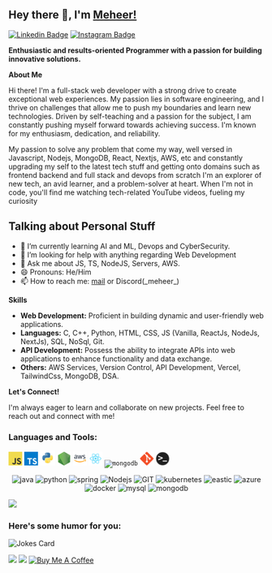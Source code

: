 ## Hey there 👋, I'm [Meheer!](https://github.com/Meheer17/)

[![Linkedin Badge](https://img.shields.io/badge/-LinkedIn-0e76a8?style=flat-square&logo=Linkedin&logoColor=white)](https://linkedin.com/in/meheer-j)
[![Instagram Badge](https://img.shields.io/badge/-Instagram-e4405f?style=flat-square&logo=Instagram&logoColor=white)](https://instagram.com/meheer_007/)

**Enthusiastic and results-oriented Programmer with a passion for building innovative solutions.**

**About Me**

Hi there! I'm a full-stack web developer with a strong drive to create exceptional web experiences. My passion lies in software engineering, and I thrive on challenges that allow me to push my boundaries and learn new technologies. Driven by self-teaching and a passion for the subject, I am constantly pushing myself forward towards achieving success. I'm known for my enthusiasm, dedication, and reliability. 

My passion to solve any problem that come my way, well versed in Javascript, Nodejs, MongoDB, React, Nextjs, AWS, etc and constantly upgrading my self to the latest tech stuff and getting onto domains such as frontend backend and full stack  and devops from scratch I'm an explorer of new tech, an avid learner, and a problem-solver at heart. When I'm not in code, you'll find me watching tech-related YouTube videos, fueling my curiosity

## **Talking about Personal Stuff**
- 🌱 I’m currently learning AI and ML, Devops and CyberSecurity.
- 🤔 I’m looking for help with anything regarding Web Development
- 💬 Ask me about JS, TS, NodeJS, Servers, AWS.
- 😄 Pronouns: He/Him
- 📫 How to reach me: [mail](mailto:meherr17.j@gmail.com)  or Discord(\_meheer\_)

**Skills**

* **Web Development:** Proficient in building dynamic and user-friendly web applications. 
* **Languages:** C, C++, Python, HTML, CSS, JS (Vanilla, ReactJs, NodeJs, NextJs), SQL, NoSql, Git. 
* **API Development:** Possess the ability to integrate APIs into web applications to enhance functionality and data exchange.
* **Others:** AWS Services, Version Control, API Development, Vercel, TailwindCss, MongoDB, DSA.

**Let's Connect!**

I'm always eager to learn and collaborate on new projects. Feel free to reach out and connect with me!


### Languages and Tools:

<code><img height="27" src="https://raw.githubusercontent.com/github/explore/80688e429a7d4ef2fca1e82350fe8e3517d3494d/topics/javascript/javascript.png" alt="javascript"></code>
<code><img height="27" src="https://raw.githubusercontent.com/github/explore/80688e429a7d4ef2fca1e82350fe8e3517d3494d/topics/typescript/typescript.png" alt="typescript"></code>
<code><img height="30" src="https://raw.githubusercontent.com/github/explore/80688e429a7d4ef2fca1e82350fe8e3517d3494d/topics/python/python.png" alt="python"></code>
<code><img height="27" src="https://raw.githubusercontent.com/github/explore/80688e429a7d4ef2fca1e82350fe8e3517d3494d/topics/nodejs/nodejs.png" alt="nodejs"></code>
<code><img height="27" src="https://raw.githubusercontent.com/github/explore/80688e429a7d4ef2fca1e82350fe8e3517d3494d/topics/aws/aws.png" alt="aws"></code>
<code><img height="27" src="https://raw.githubusercontent.com/github/explore/80688e429a7d4ef2fca1e82350fe8e3517d3494d/topics/react/react.png" alt="react"></code>
<code><img height="27" src="https://encrypted-tbn0.gstatic.com/images?q=tbn%3AANd9GcSTTzPAw-55ssm1Im594xYZ9eRQu2JylrkYLg&usqp=CAU" alt="mongodb"></code>
<code><img height="27" src="https://raw.githubusercontent.com/devicons/devicon/master/icons/git/git-original.svg" alt="git"></code>
<code><img height="27" src="https://raw.githubusercontent.com/github/explore/80688e429a7d4ef2fca1e82350fe8e3517d3494d/topics/terminal/terminal.png" alt="terminal"></code>
<p align="center">
      <img src="https://www.vectorlogo.zone/logos/java/java-icon.svg" alt="java" width="65" height="65"/> 
      <img src="https://www.vectorlogo.zone/logos/python/python-icon.svg" alt="python" width="55" height="55"/>
      <img src="https://www.vectorlogo.zone/logos/springio/springio-icon.svg" alt="spring" width="55" height="55"/>
      <img src="https://www.vectorlogo.zone/logos/nodejs/nodejs-icon.svg" alt="Nodejs" width="55" height="55"/>
      <img src="https://www.vectorlogo.zone/logos/git-scm/git-scm-icon.svg" alt="GIT" width="55" height="55"/> 
      <img src="https://www.vectorlogo.zone/logos/kubernetes/kubernetes-icon.svg" alt="kubernetes" width="55" height="55"/>
      <img src="https://www.vectorlogo.zone/logos/elastic/elastic-icon.svg" alt="eastic" width="55" height="55"/>
      <img src="https://www.vectorlogo.zone/logos/microsoft_azure/microsoft_azure-icon.svg" alt="azure" width="55" height="55"/>
      <img src="https://www.vectorlogo.zone/logos/docker/docker-official.svg" alt="docker" width="60" height="50"/>
      <img src="https://www.vectorlogo.zone/logos/mysql/mysql-icon.svg" alt="mysql" width="45" height="55"/>
      <img src="https://www.vectorlogo.zone/logos/mongodb/mongodb-icon.svg" alt="mongodb" width="45" height="55"/>
</p>

![](./profile-3d-contrib/profile-orange-animate.svg)

 ### Here's some humor for you:
![Jokes Card](https://readme-jokes.vercel.app/api)

<img height="180em" src="https://github-readme-stats.vercel.app/api/top-langs/?username=Meheer17&show_icons=true&hide_border=true&layout=compact&langs_count=10"/>
<img height="180em" src="https://github-readme-streak-stats.herokuapp.com/?user=iampavangandhi&hide_border=true" />
<a href="https://www.buymeacoffee.com/iampavangandhi" target="_blank"><img src="https://cdn.buymeacoffee.com/buttons/v2/default-yellow.png" alt="Buy Me A Coffee" height="60px" width="217px" ></a>

